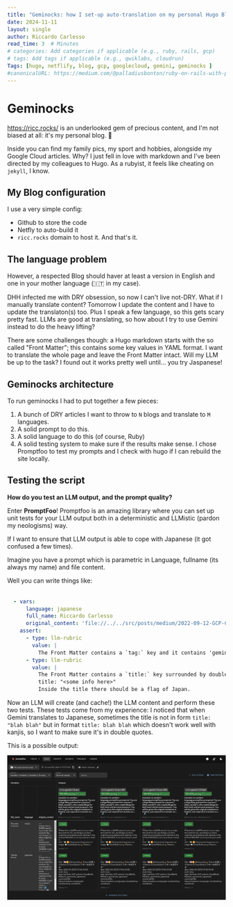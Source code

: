 ```yaml
---
title: "Geminocks: how I set-up auto-translation on my personal Hugo Blog"
date: 2024-11-11
layout: single
author: Riccardo Carlesso
read_time: 3  # Minutes
# categories: Add categories if applicable (e.g., ruby, rails, gcp)
# tags: Add tags if applicable (e.g., qwiklabs, cloudrun)
Tags: [hugo, netflify, blog, gcp, googlecloud, gemini, geminocks ]
#canonicalURL: https://medium.com/@palladiusbonton/ruby-on-rails-with-postgresql-on-cloud-run-bdaaf0b26e0b
---
```


# Geminocks

https://ricc.rocks/ is an underlooked gem of precious content, and I'm not biased at all: it's my personal blog. 🤣

Inside you can find my family pics, my sport and hobbies, alongside my Google Cloud articles. Why? I just fell in love
with markdown and I've been directed by my colleagues to Hugo. As a rubyist, it feels like cheating on `jekyll`, I know.

## My Blog configuration

I use a very simple config:

* Github to store the code
* Netfly to auto-build it
* `ricc.rocks` domain to host it. And that's it.

## The language problem

However, a respected Blog should haver at least a version in English and one in your mother language (🇮🇹 in my case).

DHH infected me with DRY obsession, so now I can't live not-DRY. What if I manually translate content? Tomorrow I update the content and I have to update the translaton(s) too.
Plus I speak a few language, so this gets scary pretty fast. LLMs are good at translating, so how about I try to use Gemini instead to do the heavy lifting?

There are some challenges though: a Hugo markdown starts with the so called "Front Matter"; this contains some key values in YAML format.
I want to translate the whole page and leave the Front Matter intact. Will my LLM be up to the task? I found out it works pretty well until...
you try Jaspanese!

## Geminocks architecture

To run geminocks I had to put together a few pieces:

1. A bunch of DRY articles I want to throw to `N` blogs and translate to `M` languages.
2. A solid prompt to do this.
3. A solid language to do this (of course, Ruby)
4. A solid testing system to make sure if the results make sense. I chose Promptfoo to test my prompts and I check with hugo if I can rebuild the site locally.


## Testing the script

**How do you test an LLM output, and the prompt quality?**

Enter **PromptFoo**! Promptfoo is an amazing library where you can set up unit tests for your LLM output both in a deterministic
and LLMistic (pardon my neologisms) way.

If I want to ensure that LLM output is able to cope with Japanese (it got confused a few times).

Imagine you have a prompt which is parametric in Language, fullname (its always my name) and file content.

Well you can write things like:

```yaml

  - vars:
      language: japanese
      full_name: Riccardo Carlesso
      original_content: 'file://../../src/posts/medium/2022-09-12-GCP-CB-trigger-with-pulumi-python/index.md'
    assert:
      - type: llm-rubric
        value: |
          The Front Matter contains a `tag:` key and it contains 'geminock' and 'japanese'.
      - type: llm-rubric
        value: |
          The Front Matter contains a `title:` key surrounded by double quotes, ie a line of this type:
          title: "<some info here>"
          Inside the title there should be a flag of Japan.
```

Now an LLM will create (and cache!) the LLM content and perform these two tests. These tests come from my experience:
I noticed that when Gemini translates to Japanese, sometimes the title is not in form `title: "blah blah"` but in format
`title: blah blah` which doesn't work well with kanjis, so I want to make sure it's in double quotes.

This is a possible output:

![promptfoo output](image.png)
